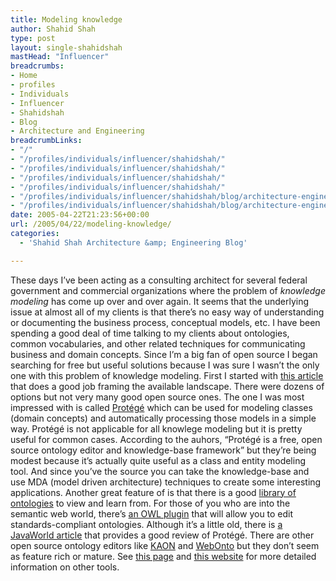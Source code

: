 ```yaml
---
title: Modeling knowledge
author: Shahid Shah
type: post
layout: single-shahidshah
mastHead: "Influencer"
breadcrumbs:
- Home
- profiles
- Individuals
- Influencer
- Shahidshah
- Blog
- Architecture and Engineering
breadcrumbLinks:
- "/"
- "/profiles/individuals/influencer/shahidshah/"
- "/profiles/individuals/influencer/shahidshah/"
- "/profiles/individuals/influencer/shahidshah/"
- "/profiles/individuals/influencer/shahidshah/"
- "/profiles/individuals/influencer/shahidshah/blog/architecture-engineering/"
- "/profiles/individuals/influencer/shahidshah/blog/architecture-engineering/"
date: 2005-04-22T21:23:56+00:00
url: /2005/04/22/modeling-knowledge/
categories:
  - 'Shahid Shah Architecture &amp; Engineering Blog'

---
```

These days I&#8217;ve been acting as a consulting architect for several federal government and commercial organizations where the problem of _knowledge modeling_ has come up over and over again. It seems that the underlying issue at almost all of my clients is that there&#8217;s no easy way of understanding or documenting the business process, conceptual models, etc. I have been spending a good deal of time talking to my clients about ontologies, common vocabularies, and other related techniques for communicating business and domain concepts. Since I&#8217;m a big fan of open source I began searching for free but useful solutions because I was sure I wasn&#8217;t the only one with this problem of knowledge modeling. First I started with [this article][1] that does a good job framing the available landscape. There were dozens of options but not very many good open source ones. The one I was most impressed with is called [Protégé][2] which can be used for modeling classes (domain concepts) and automatically processing those models in a simple way. Protégé is not applicable for all knowlege modeling but it is pretty useful for common cases. According to the auhors, &#8220;Protégé is a free, open source ontology editor and knowledge-base framework&#8221; but they&#8217;re being modest because it&#8217;s actually quite useful as a class and entity modeling tool. And since you&#8217;ve the source you can take the knowledge-base and use MDA (model driven architecture) techniques to create some interesting applications. Another great feature of is that there is a good [library of ontologies][3] to view and learn from. For those of you who are into the semantic web world, there&#8217;s [an OWL plugin][4] that will allow you to edit standards-compliant ontologies. Although it&#8217;s a little old, there is [a JavaWorld article][5] that provides a good review of Protégé. There are other open source ontology editors like [KAON][6] and [WebOnto][7] but they don&#8217;t seem as feature rich or mature. See [this page][8] and [this website][9] for more detailed information on other tools.

 [1]: http://www.xml.com/pub/a/2004/07/14/onto.html
 [2]: http://protege.stanford.edu/
 [3]: http://protege.cim3.net/cgi-bin/wiki.pl?ProtegeOntologiesLibrary
 [4]: http://protege.stanford.edu/plugins/owl/
 [5]: http://www.javaworld.com/javaworld/jw-06-2003/jw-0620-protege.html
 [6]: http://kaon.semanticweb.org/
 [7]: http://kmi.open.ac.uk/projects/webonto/
 [8]: http://www.manageability.org/blog/stuff/knowledge-management-open-source-java/view
 [9]: http://www.insead.fr/CALT/Encyclopedia/ComputerSciences/System/modeling.htm